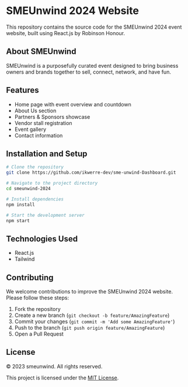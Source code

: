 # SMEUnwind 2024 Website

This repository contains the source code for the SMEUnwind 2024 event website, built using React.js by Robinson Honour.

## About SMEUnwind

SMEUnwind is a purposefully curated event designed to bring business owners and brands together to sell, connect, network, and have fun.

## Features

- Home page with event overview and countdown
- About Us section
- Partners & Sponsors showcase
- Vendor stall registration
- Event gallery
- Contact information

 
## Installation and Setup

```bash
# Clone the repository
git clone https://github.com/ikwerre-dev/sme-unwind-Dashboard.git

# Navigate to the project directory
cd smeunwind-2024

# Install dependencies
npm install

# Start the development server
npm start
```

## Technologies Used

- React.js
- Tailwind

## Contributing

We welcome contributions to improve the SMEUnwind 2024 website. Please follow these steps:

1. Fork the repository
2. Create a new branch (`git checkout -b feature/AmazingFeature`)
3. Commit your changes (`git commit -m 'Add some AmazingFeature'`)
4. Push to the branch (`git push origin feature/AmazingFeature`)
5. Open a Pull Request

## License

© 2023 smeunwind. All rights reserved.

This project is licensed under the [MIT License](https://opensource.org/licenses/MIT).